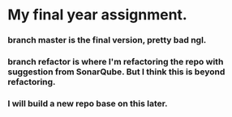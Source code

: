 # My final year assignment.

### branch master is the final version, pretty bad ngl.

### branch refactor is where I'm refactoring the repo with suggestion from SonarQube. But I think this is beyond refactoring.

### I will build a new repo base on this later.
